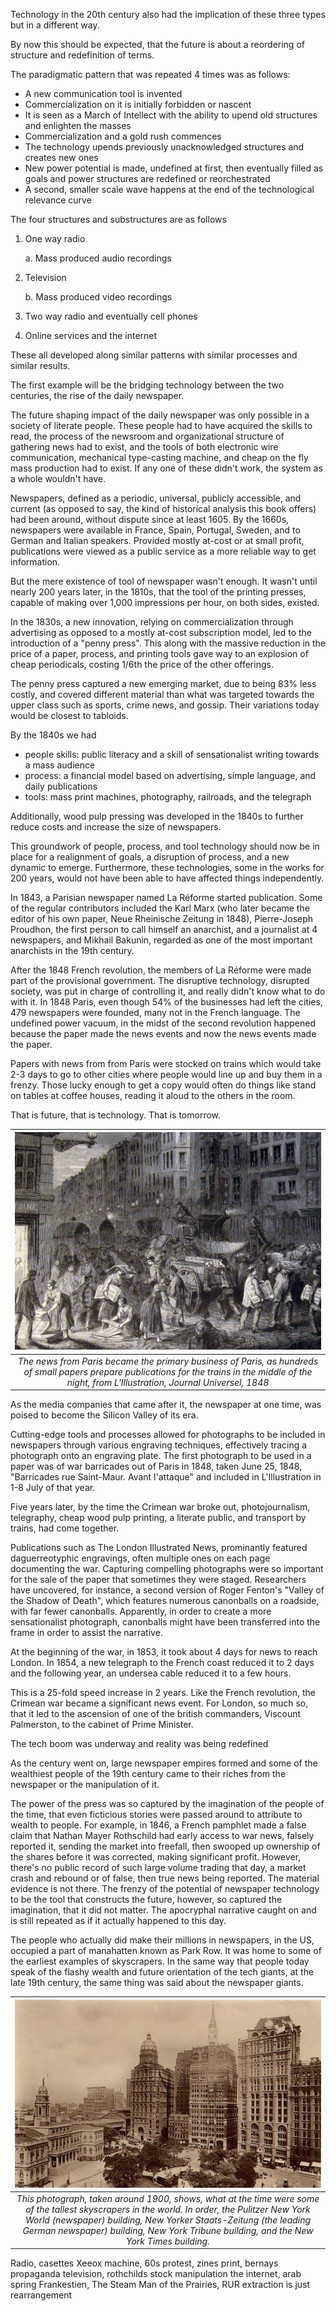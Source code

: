 Technology in the 20th century also had the implication of these three types but in a different way.

By now this should be expected, that the future is about a reordering of structure and redefinition of terms.

The paradigmatic pattern that was repeated 4 times was as follows:

 * A new communication tool is invented
 * Commercialization on it is initially forbidden or nascent
 * It is seen as a March of Intellect with the ability to upend old structures and enlighten the masses
 * Commercialization and a gold rush commences
 * The technology upends previously unacknowledged structures and creates new ones
 * New power potential is made, undefined at first, then eventually filled as goals and power structures are redefined or reorchestrated
 * A second, smaller scale wave happens at the end of the technological relevance curve

The four structures and substructures are as follows

 1. One way radio

    a. Mass produced audio recordings

 2. Television

    b. Mass produced video recordings

 3. Two way radio and eventually cell phones
 4. Online services and the internet

These all developed along similar patterns with similar processes and similar results.

The first example will be the bridging technology between the two centuries, the rise of the daily newspaper.

The future shaping impact of the daily newspaper was only possible in a society of literate people. These people had to have acquired the skills to read, the process of the newsroom and organizational structure of gathering news had to exist, and the tools of both electronic wire communication, mechanical type-casting machine, and cheap on the fly mass production had to exist. If any one of these didn't work, the system as a whole wouldn't have.

Newspapers, defined as a periodic, universal, publicly accessible, and current (as opposed to say, the kind of historical analysis this book offers) had been around, without dispute since at least 1605. By the 1660s, newspapers were available in France, Spain, Portugal, Sweden, and to German and Italian speakers. Provided mostly at-cost or at small profit, publications were viewed as a public service as a more reliable way to get information.

But the mere existence of tool of newspaper wasn't enough. It wasn't until nearly 200 years later, in the 1810s, that the tool of the printing presses, capable of making over 1,000 impressions per hour, on both sides, existed.

In the 1830s, a new innovation, relying on commercialization through advertising as opposed to a mostly at-cost subscription model, led to the introduction of a "penny press".  This along with the massive reduction in the price of a paper, process, and printing tools gave way to an explosion of cheap periodicals, costing 1/6th the price of the other offerings.

The penny press captured a new emerging market, due to being 83% less costly, and covered different material than what was targeted towards the upper class such as sports, crime news, and gossip. Their variations today would be closest to tabloids.

By the 1840s we had 

 * people skills: public literacy and a skill of sensationalist writing towards a mass audience 
 * process: a financial model based on advertising, simple language, and daily publications
 * tools: mass print machines, photography, railroads, and the telegraph

Additionally, wood pulp pressing was developed in the 1840s to further reduce costs and increase the size of newspapers.

This groundwork of people, process, and tool technology should now be in place for a realignment of goals, a disruption of process, and a new dynamic to emerge. Furthermore, these technologies, some in the works for 200 years, would not have been able to have affected things independently.

In 1843, a Parisian newspaper named La Réforme started publication. Some of the regular contributors included the Karl Marx (who later became the editor of his own paper, Neue Rheinische Zeitung in 1848), Pierre-Joseph Proudhon, the first person to call himself an anarchist, and a journalist at 4 newspapers, and Mikhail Bakunin, regarded as one of the most important anarchists in the 19th century.

After the 1848 French revolution, the members of La Réforme were made part of the provisional government. The disruptive technology, disrupted society, was put in charge of controlling it, and really didn't know what to do with it.  In 1848 Paris, even though 54% of the businesses had left the cities, 479 newspapers were founded, many not in the French language.  The undefined power vacuum, in the midst of the second revolution happened because the paper made the news events and now the news events made the paper.

Papers with news from from Paris were stocked on trains which would take 2-3 days to go to other cities where people would line up and buy them in a frenzy. Those lucky enough to get a copy would often do things like stand on tables at coffee houses, reading it aloud to the others in the room.

That is future, that is technology. That is tomorrow.

| ![Newspaper market](/assets/newspaper_market.jpg) |
|:--:|
| *The news from Paris became the primary business of Paris, as hundreds of small papers prepare publications for the trains in the middle of the night, from L'Illustration, Journal Universel, 1848* |

As the media companies that came after it, the newspaper at one time, was poised to become the Silicon Valley of its era.

Cutting-edge tools and processes allowed for photographs to be included in newspapers through various engraving techniques, effectively tracing a photograph onto an engraving plate.  The first photograph to be used in a paper was of war barricades out of Paris in 1848, taken June 25, 1848, "Barricades rue Saint-Maur. Avant l'attaque" and included in L'Illustration in 1-8 July of that year.

Five years later, by the time the Crimean war broke out, photojournalism, telegraphy, cheap wood pulp printing, a literate public, and transport by trains, had come together.

Publications such as The London Illustrated News, prominantly featured daguerreotyphic engravings, often multiple ones on each page documenting the war. Capturing compelling photographs were so important for the sale of the paper that sometimes they were staged. Researchers have uncovered, for instance, a second version of Roger Fenton's "Valley of the Shadow of Death", which features numerous canonballs on a roadside, with far fewer canonballs.  Apparently, in order to create a more sensationalist photograph, canonballs might have been transferred into the frame in order to assist the narrative.

At the beginning of the war, in 1853, it took about 4 days for news to reach London. In 1854, a new telegraph to the French coast reduced it to 2 days and the following year, an undersea cable reduced it to a few hours.  

This is a 25-fold speed increase in 2 years. Like the French revolution, the Crimean war became a significant news event.  For London, so much so, that it led to the ascension of one of the british commanders, Viscount Palmerston, to the cabinet of Prime Minister.

The tech boom was underway and reality was being redefined

As the century went on, large newspaper empires formed and some of the wealthiest people of the 19th century came to their riches from the newspaper or the manipulation of it.

The power of the press was so captured by the imagination of the people of the time, that even ficticious stories were passed around to attribute to wealth to people.  For example, in 1846, a French pamphlet made a false claim that Nathan Mayer Rothschild had early access to war news, falsely reported it, sending the market into freefall, then swooped up ownership of the shares before it was corrected, making significant profit.  However, there's no public record of such large volume trading that day, a market crash and rebound or of false, then true news being reported.  The material evidence is not there.  The frenzy of the potential of newspaper technology to be the tool that constructs the future, however, so captured the imagination, that it did not matter.  The apocryphal narrative caught on and is still repeated as if it actually happened to this day.

The people who actually did make their millions in newspapers, in the US, occupied a part of manahatten known as Park Row.
It was home to some of the earliest examples of skyscrapers. In the same way that people today speak of the flashy wealth and future orientation of the tech giants, at the late 19th century, the same thing was said about the newspaper giants.

| ![Park row](/assets/park_row.jpg) |
|:--:|
| *This photograph, taken around 1900, shows, what at the time were some of the tallest skyscrapers in the world. In order, the Pulitzer New York World (newspaper) building, New Yorker Staats-Zeitung (the leading German newspaper) building, New York Tribune building, and the New York Times building.* |


Radio, casettes
Xeeox machine, 60s protest, zines
print, bernays propaganda
television, rothchilds stock manipulation
the internet, arab spring
Frankestien, The Steam Man of the Prairies, RUR 
extraction is just rearrangement
